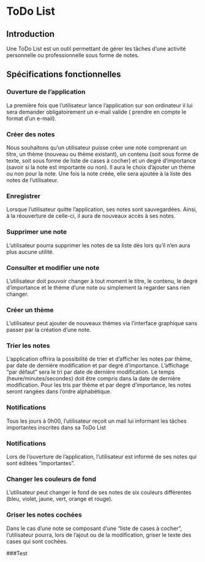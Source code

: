 # ToDo List
## Introduction
Une ToDo List est un outil permettant de gérer les tâches d’une activité personnelle ou professionnelle sous forme de notes. 
## Spécifications fonctionnelles


### Ouverture de l’application
La première fois que l’utilisateur lance l’application sur son ordinateur il lui sera demander obligatoirement un e-mail valide ( prendre en compte le format d’un e-mail). 


### Créer des notes
Nous souhaitons qu’un utilisateur puisse créer une note comprenant un titre, un thème (nouveau ou thème existant), un contenu (soit sous forme de texte, soit sous forme de liste de cases à cocher) et un degré d’importance (savoir si la note est importante ou non). Il aura le choix d’ajouter un thème ou non pour la note. Une fois la note créée, elle sera ajoutée à la liste des notes de l’utilisateur.

### Enregistrer
Lorsque l’utilisateur quitte l’application, ses notes sont sauvegardées. Ainsi, à la réouverture de celle-ci, il aura de nouveaux accès à ses notes.

### Supprimer une note
L’utilisateur pourra supprimer les notes de sa liste dès lors qu’il n’en aura plus aucune utilité.

### Consulter et modifier une note 
L’utilisateur doit pouvoir changer à tout moment le titre, le contenu, le degré d’importance et le thème d’une note ou simplement la regarder sans rien changer.

### Créer un thème
L’utilisateur peut ajouter de nouveaux thèmes via l’interface graphique sans passer par la création d’une note.

### Trier les notes
L’application offrira la possibilité de trier et d’afficher les notes par thème, par date de dernière modification et par degré d’importance. L’affichage “par défaut” sera le tri par date de dernière modification. Le temps (heure/minutes/secondes) doit être compris dans la date de dernière modification.
Pour les tris par thème et par degré d’importance, les notes seront rangées dans l’ordre alphabétique.

### Notifications
Tous les jours à 0h00, l’utilisateur reçoit un mail lui informant les tâches importantes inscrites dans sa ToDo List

### Notifications
Lors de l’ouverture de l’application, l’utilisateur est informé de ses notes qui sont éditées “importantes”.

### Changer les couleurs de fond
L’utilisateur peut changer le fond de ses notes de six couleurs différentes (bleu, violet, jaune, vert, orange et rouge).

### Griser les notes cochées
Dans le cas d’une note se composant d’une “liste de cases à cocher”, l’utilisateur pourra, lors de l’ajout ou de la modification, griser le texte des cases qui sont cochées.

###Test
